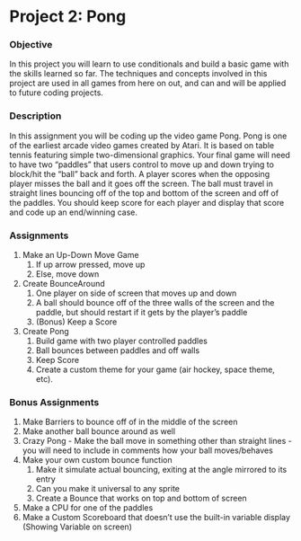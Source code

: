 # Project 2: Pong

### Objective
In this project you will learn to use conditionals and build a basic game with the skills learned so far. The techniques and concepts involved in this project are used in all games from here on out, and can and will be applied to future coding projects.

### Description
In this assignment you will be coding up the video game Pong. Pong is one of the earliest arcade video games created by Atari. It is based on table tennis featuring simple two-dimensional graphics. Your final game will need to have two “paddles” that users control to move up and down trying to block/hit the “ball” back and forth. A player scores when the opposing player misses the ball and it goes off the screen. The ball must travel in straight lines bouncing off of the top and bottom of the screen and off of the paddles. You should keep score for each player and display that score and code up an end/winning case. 

### Assignments
1. Make an Up-Down Move Game
   1. If up arrow pressed, move up
   1. Else, move down
1. Create BounceAround
   1. One player on side of screen that moves up and down
   1. A ball should bounce off of the three walls of the screen and the paddle, but should restart if it gets by the player’s paddle
   1. (Bonus) Keep a Score
1. Create Pong
   1. Build game with two player controlled paddles
   1. Ball bounces between paddles and off walls
   1. Keep Score
   1. Create a custom theme for your game (air hockey, space theme, etc).

### Bonus Assignments
1. Make Barriers to bounce off of in the middle of the screen
1. Make another ball bounce around as well
1. Crazy Pong - Make the ball move in something other than straight lines - you will need to include in comments how your ball moves/behaves
1. Make your own custom bounce function
   1. Make it simulate actual bouncing, exiting at the angle mirrored to its entry
   1. Can you make it universal to any sprite
   1. Create a Bounce that works on top and bottom of screen
1. Make a CPU for one of the paddles
1. Make a Custom Scoreboard that doesn’t use the built-in variable display (Showing Variable on screen)
